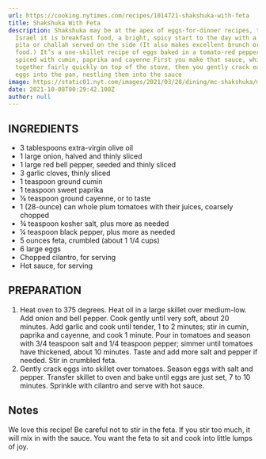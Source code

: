 ```yaml
---
url: https://cooking.nytimes.com/recipes/1014721-shakshuka-with-feta
title: Shakshuka With Feta
description: Shakshuka may be at the apex of eggs-for-dinner recipes, though in
  Israel it is breakfast food, a bright, spicy start to the day with a pile of
  pita or challah served on the side (It also makes excellent brunch or lunch
  food.) It’s a one-skillet recipe of eggs baked in a tomato-red pepper sauce
  spiced with cumin, paprika and cayenne First you make that sauce, which comes
  together fairly quickly on top of the stove, then you gently crack each of the
  eggs into the pan, nestling them into the sauce
image: https://static01.nyt.com/images/2021/03/28/dining/mc-shakshuka/mc-shakshuka-articleLarge.jpg
date: 2021-10-08T00:29:42.100Z
author: null
---
```

## INGREDIENTS

* 3 tablespoons extra-virgin olive oil
* 1 large onion, halved and thinly sliced
* 1 large red bell pepper, seeded and thinly sliced
* 3 garlic cloves, thinly sliced
* 1 teaspoon ground cumin
* 1 teaspoon sweet paprika
* ⅛ teaspoon ground cayenne, or to taste
* 1 (28-ounce) can whole plum tomatoes with their juices, coarsely chopped
* ¾ teaspoon kosher salt, plus more as needed
* ¼ teaspoon black pepper, plus more as needed
* 5 ounces feta, crumbled (about 1 1/4 cups)
* 6 large eggs
* Chopped cilantro, for serving
* Hot sauce, for serving

## PREPARATION

1. Heat oven to 375 degrees. Heat oil in a large skillet over medium-low. Add onion and bell pepper. Cook gently until very soft, about 20 minutes. Add garlic and cook until tender, 1 to 2 minutes; stir in cumin, paprika and cayenne, and cook 1 minute. Pour in tomatoes and season with 3/4 teaspoon salt and 1/4 teaspoon pepper; simmer until tomatoes have thickened, about 10 minutes. Taste and add more salt and pepper if needed. Stir in crumbled feta.
2. Gently crack eggs into skillet over tomatoes. Season eggs with salt and pepper. Transfer skillet to oven and bake until eggs are just set, 7 to 10 minutes. Sprinkle with cilantro and serve with hot sauce.

## Notes

We love this recipe! Be careful not to stir in the feta. If you stir too much, it will mix in with the sauce. You want the feta to sit and cook into little lumps of joy.